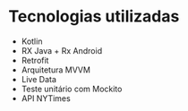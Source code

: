 # Tecnologias utilizadas

- Kotlin
- RX Java + Rx Android
- Retrofit
- Arquitetura MVVM
- Live Data
- Teste unitário com Mockito
- API NYTimes
